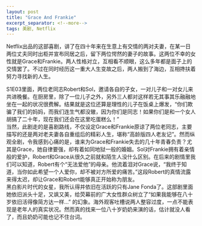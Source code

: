 ```yaml
---
layout: post
title: "Grace And Frankie"
excerpt_separator: <!--more-->
tags: 美剧, Netflix
---
```

Netflix出品的这部喜剧，讲了在四十年来在生意上有交情的两对夫妻，在某一日两位丈夫同时出柜并宣布同居之后，留下两位愕然的妻子的故事。这两位不幸的女性就是Grace和Frankie。两人性格对立，互相看不顺眼，这么多年都是面子上的交情罢了。不过在同时经历这一重大人生变故之后，两人搬到了海边，互相搀扶着努力寻找新的人生。  

S1E03里面，两位老同志Robert和Sol，邀请各自的子女，一对儿子和一对女儿来共进晚餐。在厨房里，除了一位儿子之外，另外三人都对这样若无其事其乐融融地坐在一起的状况很费解。结果就是这位还算是理性的儿子在饭桌上爆发，“你们欺骗了我们的妈妈，而我们连生气都没辙，因为你们是同志！如果你们是和一个女人胡搞了二十年，现在我们还会在这里吃蛋糕么！”  
当然，此剧走的是喜剧路线，不仅设定Grace和Frankie原谅了两位老同志，主要描写的还是两对老夫妻各自重组后的精彩人生，堪称“高龄版四人老友记”。然而纵观全剧，令我感到心痛的是，谁来为Grace和Frankie失去的几十年青春负责？尤其是Grace，她自律要强，却有着如同地狱一般的婚姻。Sol对Frankie拥有着亲情般的爱护，Robert和Grace从很久之前就和陌生人没什么区别。在后来的剧情里我们可以知道，Robert有个“无法爱他”的母亲。他流着泪对Grace说，“我终于知道，当你如此希望一个人爱你，却不被对方所爱的痛苦。”这段Robert的真情流露来得太迟，却让Grace和Robert能够真正开始称为朋友。   
黑白影片时代的女星，我所认得并依旧在活跃的只有Jane Fonda了。这部剧里面她依旧派头十足，又飒又美，给荧幕前的广大女性群众树立了“如果我能够在八十岁依旧活得像简方达一样...” 的幻象。海外观客吐槽说两人整容过度，一点不能表现是老年人的真实状况。然而真的找来一位八十岁奶奶来演的话，估计就没人看了，而且奶奶可能也记不住台词。  